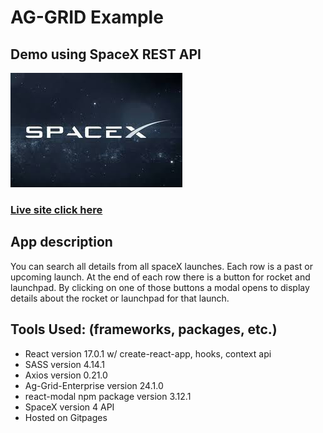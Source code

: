 # AG-GRID Example

## Demo using SpaceX REST API

![SpaceX Logo](./src/assets/images/spaceX-logo.jpg)

### [Live site click here](https://cwander.com)

## App description

You can search all details from all spaceX launches.
Each row is a past or upcoming launch.
At the end of each row there is a button for rocket and launchpad.
By clicking on one of those buttons a modal opens to display details
about the rocket or launchpad for that launch.

## Tools Used: (frameworks, packages, etc.)

- React version 17.0.1 w/ create-react-app, hooks, context api
- SASS version 4.14.1
- Axios version 0.21.0
- Ag-Grid-Enterprise version 24.1.0
- react-modal npm package version 3.12.1
- SpaceX version 4 API
- Hosted on Gitpages
